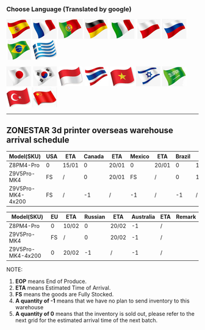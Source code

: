 ### Choose Language (Translated by google)
[![](./lanpic/ES.png)](https://github-com.translate.goog/ZONESTAR3D/Document-and-User-Guide/shipping_schedule.md?_x_tr_sl=en&_x_tr_tl=es)
[![](./lanpic/FR.png)](https://github-com.translate.goog/ZONESTAR3D/Document-and-User-Guide/shipping_schedule.md?_x_tr_sl=en&_x_tr_tl=fr)
[![](./lanpic/PT.png)](https://github-com.translate.goog/ZONESTAR3D/Document-and-User-Guide/shipping_schedule.md?_x_tr_sl=en&_x_tr_tl=pt)
[![](./lanpic/DE.png)](https://github-com.translate.goog/ZONESTAR3D/Document-and-User-Guide/shipping_schedule.md?_x_tr_sl=en&_x_tr_tl=de)
[![](./lanpic/IT.png)](https://github-com.translate.goog/ZONESTAR3D/Document-and-User-Guide/shipping_schedule.md?_x_tr_sl=en&_x_tr_tl=it)
[![](./lanpic/PL.png)](https://github-com.translate.goog/ZONESTAR3D/Document-and-User-Guide/shipping_schedule.md?_x_tr_sl=en&_x_tr_tl=pl)
[![](./lanpic/RU.png)](https://github-com.translate.goog/ZONESTAR3D/Document-and-User-Guide/shipping_schedule.md?_x_tr_sl=en&_x_tr_tl=ru)
[![](./lanpic/BR.png)](https://github-com.translate.goog/ZONESTAR3D/Document-and-User-Guide/shipping_schedule.md?_x_tr_sl=en&_x_tr_tl=pt)
[![](./lanpic/GR.png)](https://github-com.translate.goog/ZONESTAR3D/Document-and-User-Guide/shipping_schedule.md?_x_tr_sl=en&_x_tr_tl=el)

[![](./lanpic/JP.png)](https://github-com.translate.goog/ZONESTAR3D/Document-and-User-Guide/shipping_schedule.md?_x_tr_sl=en&_x_tr_tl=ja)
[![](./lanpic/KR.png)](https://github-com.translate.goog/ZONESTAR3D/Document-and-User-Guide/shipping_schedule.md?_x_tr_sl=en&_x_tr_tl=ko)
[![](./lanpic/ID.png)](https://github-com.translate.goog/ZONESTAR3D/Document-and-User-Guide/shipping_schedule.md?_x_tr_sl=en&_x_tr_tl=id)
[![](./lanpic/TH.png)](https://github-com.translate.goog/ZONESTAR3D/Document-and-User-Guide/shipping_schedule.md?_x_tr_sl=en&_x_tr_tl=th)
[![](./lanpic/VN.png)](https://github-com.translate.goog/ZONESTAR3D/Document-and-User-Guide/shipping_schedule.md?_x_tr_sl=en&_x_tr_tl=vi)
[![](./lanpic/IL.png)](https://github-com.translate.goog/ZONESTAR3D/Document-and-User-Guide/shipping_schedule.md?_x_tr_sl=en&_x_tr_tl=iw)
[![](./lanpic/SA.png)](https://github-com.translate.goog/ZONESTAR3D/Document-and-User-Guide/shipping_schedule.md?_x_tr_sl=en&_x_tr_tl=ar)
[![](./lanpic/TR.png)](https://github-com.translate.goog/ZONESTAR3D/Document-and-User-Guide/shipping_schedule.md?_x_tr_sl=en&_x_tr_tl=tr)
[![](./lanpic/CN.png)](https://github-com.translate.goog/ZONESTAR3D/Document-and-User-Guide/shipping_schedule.md?_x_tr_sl=en&_x_tr_tl=zh-CN)

----
## ZONESTAR 3d printer overseas warehouse arrival schedule
|    Model(SKU)   | USA | ETA |Canada| ETA |Mexico| ETA |Brazil| ETA |
|-----------------|-----|-----|------|-----|------|-----|------|-----|
|Z8PM4-Pro        |	0	  |15/01|	   0 |20/01|	0	  |20/01|		0  |10/03|
|Z9V5Pro-MK4      |	FS	|  /	|    0 |20/01|	FS	|  /	|   0	 |10/03|
|Z9V5Pro-MK4-4x200|	FS	|  /	|   -1 | /	 |  -1	|  /	|  -1	 |  /	 |

|    Model(SKU)   |  EU | ETA |Russian| ETA |Australia| ETA |Remark|
|-----------------|-----|-----|-------|-----|---------|-----|------|
|Z8PM4-Pro        |	 0  |10/02|	  0   |20/02|	  -1    |  /  |      |
|Z9V5Pro-MK4      |  FS |  /	|   0	  |20/02|   -1	  |  /  |      |
|Z9V5Pro-MK4-4x200|  0  |20/02|   -1	|  /  |   -1	  |  /  |      |
										
NOTE:
1. **EOP** means End of Produce.
2. **ETA** means Estimated Time of Arrival.
3. **FS**  means the goods are Fully Stocked.
4. **A quantity of -1** means that we have no plan to send inventory to this warehouse
5. **A quantity of  0** means that the inventory is sold out, please refer to the next grid for the estimated arrival time of the next batch.
